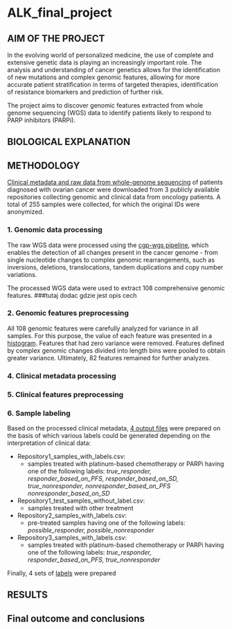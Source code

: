# ALK_final_project

## AIM OF THE PROJECT

In the evolving world of personalized medicine, the use of complete and extensive genetic data is playing an increasingly important role. The analysis and understanding of cancer genetics allows for the identification of new mutations and complex genomic features, allowing for more accurate patient stratification in terms of targeted therapies, identification of resistance biomarkers and prediction of further risk.

The project aims to discover genomic features extracted from whole genome sequencing (WGS) data to identify patients likely to respond to PARP inhibitors (PARPi).


## BIOLOGICAL EXPLANATION


## METHODOLOGY

[Clinical metadata and raw data from whole-genome sequencing](https://github.com/KlaudiaPacewicz/ALK_final_project/tree/main/original_input_data) of patients diagnosed with ovarian cancer were downloaded from 3 publicly available repositories collecting genomic and clinical data from oncology patients. A total of 255 samples were collected, for which the original IDs were anonymized.

### 1. Genomic data processing

The raw WGS data were processed using the [cgp-wgs pipeline](https://github.com/cancerit/dockstore-cgpwgs), which enables the detection of all changes present in the cancer genome - from single nucleotide changes to complex genomic rearrangements, such as inversions, deletions, translocations, tandem duplications and copy number variations.

The processed WGS data were used to extract 108 comprehensive genomic features. ###tutaj dodac gdzie jest opis cech

### 2. Genomic features preprocessing

All 108 genomic features were carefully analyzed for variance in all samples. For this purpose, the value of each feature was presented in a [histogram](https://github.com/KlaudiaPacewicz/ALK_final_project/tree/main/data_preprocessing/genetic_data_preprocessing). Features that had zero variance were removed. Features defined by complex genomic changes divided into length bins were pooled to obtain greater variance. Ultimately, 82 features remained for further analyzes.

### 4. Clinical metadata processing

### 5. Clinical features preprocessing

### 6. Sample labeling

Based on the processed clinical metadata, [4 output files](https://github.com/KlaudiaPacewicz/ALK_final_project/tree/main/labels/basis_for_sample_labeling) were prepared on the basis of which various labels could be generated depending on the interpretation of clinical data:
  * Repository1_samples_with_labels.csv:
      * samples treated with platinum-based chemotherapy or PARPi having one of the following labels: *true_responder, responder_based_on_PFS, responder_based_on_SD, true_nonresponder,              nonresponder_based_on_PFS nonresponder_based_on_SD*
  * Repository1_test_samples_without_label.csv:
      * samples treated with other treatment
  * Repository2_samples_with_labels.csv:
     * pre-treated samples having one of the following labels: *possible_responder, possible_nonresponder*
  * Repository3_samples_with_labels.csv:
    * samples treated with platinum-based chemotherapy or PARPi having one of the following labels: *true_responder, responder_based_on_PFS, true_nonresponder*

Finally, 4 sets of [labels](https://github.com/KlaudiaPacewicz/ALK_final_project/tree/main/labels) were prepared

## RESULTS



## Final outcome and conclusions


